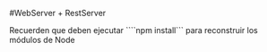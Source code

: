 #WebServer + RestServer

Recuerden que deben ejecutar ````npm install``` para reconstruir los módulos de Node